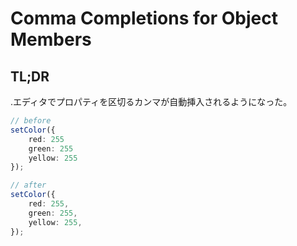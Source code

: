 # Comma Completions for Object Members

## TL;DR

.エディタでプロパティを区切るカンマが自動挿入されるようになった。

```typescript
// before
setColor({
    red: 255
    green: 255
    yellow: 255
});

// after
setColor({
    red: 255,
    green: 255,
    yellow: 255,
});
```

